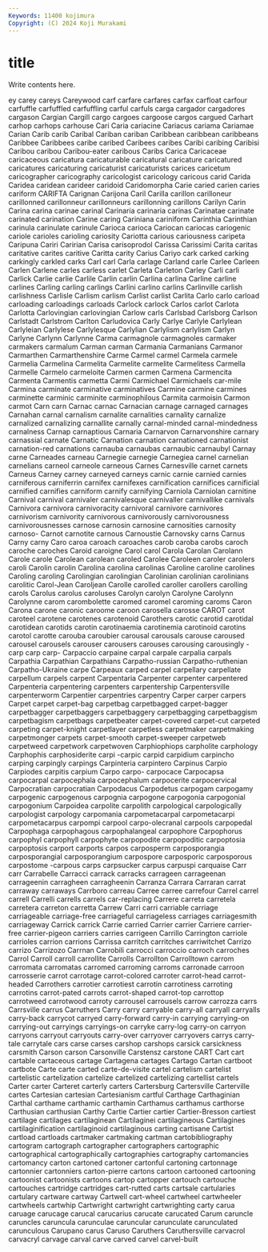 ```yaml
---
Keywords: 11400 kojimura
Copyright: (C) 2024 Koji Murakami
---
```


# title

Write contents here.



ey carey
careys Careywood carf carfare carfares carfax carfloat carfour carfuffle carfuffled
carfuffling carful carfuls carga cargador cargadores cargason Cargian Cargill cargo
cargoes cargoose cargos cargued Carhart carhop carhops carhouse Cari Caria
cariacine Cariacus cariama Cariamae Carian Carib carib Caribal Cariban cariban
Caribbean caribbean caribbeans Caribbee Caribbees caribe caribed Caribees caribes Caribi
caribing Caribisi Caribou caribou Caribou-eater caribous Caribs Carica Caricaceae caricaceous
caricatura caricaturable caricatural caricature caricatured caricatures caricaturing caricaturist caricaturists carices
caricetum caricographer caricography caricologist caricology caricous carid Carida Caridea caridean
carideer caridoid Caridomorpha Carie caried carien caries cariform CARIFTA Carignan
Carijona Caril Carilla carillon carilloneur carillonned carillonneur carillonneurs carillonning carillons
Carilyn Carin Carina carina carinae carinal Carinaria carinaria carinas Carinatae
carinate carinated carination Carine caring Cariniana cariniform Carinthia Carinthian carinula
carinulate carinule Carioca carioca Cariocan cariocas cariogenic cariole carioles carioling
cariosity Cariotta carious cariousness caripeta Caripuna Cariri Caririan Carisa carisoprodol
Carissa Carissimi Carita caritas caritative carites caritive Caritta carity Carius
Cariyo cark carked carking carkingly carkled carks Carl carl Carla
carlage Carland carle Carlee Carleen Carlen Carlene carles carless carlet
Carleta Carleton Carley Carli carli Carlick Carlie carlie Carlile Carlin
carlin Carlina carlina Carline carline carlines Carling carling carlings Carlini
carlino carlins Carlinville carlish carlishness Carlisle Carlism carlism Carlist carlist
Carlita Carlo carlo carload carloading carloadings carloads Carlock carlock Carlos
carlot Carlota Carlotta Carlovingian carlovingian Carlow carls Carlsbad Carlsborg Carlson
Carlstadt Carlstrom Carlton Carludovica Carly Carlye Carlyle Carlylean Carlyleian Carlylese
Carlylesque Carlylian Carlylism carlylism Carlyn Carlyne Carlynn Carlynne Carma carmagnole
carmagnoles carmaker carmakers carmalum Carman carman Carmania Carmanians Carmanor Carmarthen
Carmarthenshire Carme Carmel carmel Carmela carmele Carmelia Carmelina Carmelita Carmelite
carmelite Carmelitess Carmella Carmelle Carmelo carmeloite Carmen carmen Carmena Carmencita
Carmenta Carmentis carmetta Carmi Carmichael Carmichaels car-mile Carmina carminate carminative
carminatives Carmine carmine carmines carminette carminic carminite carminophilous Carmita carmoisin
Carmon carmot Carn carn Carnac carnac Carnacian carnage carnaged carnages
Carnahan carnal carnalism carnalite carnalities carnality carnalize carnalized carnalizing carnallite
carnally carnal-minded carnal-mindedness carnalness Carnap carnaptious Carnaria Carnarvon Carnarvonshire carnary
carnassial carnate Carnatic Carnation carnation carnationed carnationist carnation-red carnations carnauba
carnaubas carnaubic carnaubyl Carnay carne Carneades carneau Carnegie carnegie Carnegiea
carnel carnelian carnelians carneol carneole carneous Carnes Carnesville carnet carnets
Carneus Carney carney carneyed carneys carnic carnie carnied carnies carniferous
carniferrin carnifex carnifexes carnification carnifices carnificial carnified carnifies carniform carnify
carnifying Carniola Carniolan carnitine Carnival carnival carnivaler carnivalesque carnivaller carnivallike
carnivals Carnivora carnivora carnivoracity carnivoral carnivore carnivores carnivorism carnivority carnivorous
carnivorously carnivorousness carnivorousnesses carnose carnosin carnosine carnosities carnosity carnoso- Carnot
carnotite carnous Carnoustie Carnovsky carns Carnus Carny carny Caro caroa
caroach caroaches carob caroba carobs caroch caroche caroches Caroid caroigne
Carol carol Carola Carolan Carolann Carole carole Carolean carolean caroled
Carolee Caroleen caroler carolers caroli Carolin carolin Carolina carolina carolinas
Caroline caroline carolines Caroling caroling Carolingian carolingian Carolinian carolinian carolinians
carolitic Carol-Jean Caroljean Carolle carolled caroller carollers carolling carols Carolus
carolus caroluses Carolyn carolyn Carolyne Carolynn Carolynne carom carombolette caromed
caromel caroming caroms Caron Carona carone caronic caroome caroon carosella
carosse CAROT carot caroteel carotene carotenes carotenoid Carothers carotic carotid
carotidal carotidean carotids carotin carotinaemia carotinemia carotinoid carotins carotol carotte
carouba caroubier carousal carousals carouse caroused carousel carousels carouser carousers
carouses carousing carousingly -carp carp carp- Carpaccio carpaine carpal carpale
carpalia carpals Carpathia Carpathian Carpathians Carpatho-russian Carpatho-ruthenian Carpatho-Ukraine carpe Carpeaux
carped carpel carpellary carpellate carpellum carpels carpent Carpentaria Carpenter carpenter
carpentered Carpenteria carpentering carpenters carpentership Carpentersville carpenterworm Carpentier carpentries carpentry
Carper carper carpers Carpet carpet carpet-bag carpetbag carpetbagged carpet-bagger carpetbagger
carpetbaggers carpetbaggery carpetbagging carpetbaggism carpetbagism carpetbags carpetbeater carpet-covered carpet-cut carpeted
carpeting carpet-knight carpetlayer carpetless carpetmaker carpetmaking carpetmonger carpets carpet-smooth carpet-sweeper
carpetweb carpetweed carpetwork carpetwoven Carphiophiops carpholite carphology Carphophis carphosiderite carpi
-carpic carpid carpidium carpincho carping carpingly carpings Carpinteria carpintero Carpinus
Carpio Carpiodes carpitis carpium Carpo carpo- carpocace Carpocapsa carpocarpal carpocephala
carpocephalum carpocerite carpocervical Carpocratian carpocratian Carpodacus Carpodetus carpogam carpogamy carpogenic
carpogenous carpognia carpogone carpogonia carpogonial carpogonium Carpoidea carpolite carpolith carpological
carpologically carpologist carpology carpomania carpometacarpal carpometacarpi carpometacarpus carpompi carpool carpo-olecranal
carpools carpopedal Carpophaga carpophagous carpophalangeal carpophore Carpophorus carpophyl carpophyll carpophyte
carpopodite carpopoditic carpoptosia carpoptosis carport carports carpos carposperm carposporangia carposporangial
carposporangium carpospore carposporic carposporous carpostome -carpous carps carpsucker carpus carpuspi
carquaise Carr carr Carrabelle Carracci carrack carracks carrageen carrageenan carrageenin
carragheen carragheenin Carranza Carrara Carraran carrat carraway carraways Carrboro carreau
Carree carree carrefour Carrel carrel carrell Carrelli carrells carrels car-replacing
Carrere carreta carretela carretera carreton carretta Carrew Carri carri carriable
carriage carriageable carriage-free carriageful carriageless carriages carriagesmith carriageway Carrick carrick
Carrie carried Carrier carrier Carriere carrier-free carrier-pigeon carriers carries carrigeen
Carrillo Carrington carriole carrioles carrion carrions Carrissa carritch carritches carriwitchet
Carrizo carrizo Carrizozo Carrnan Carrobili carrocci carroccio carroch carroches Carrol
Carroll carroll carrollite Carrolls Carrollton Carrolltown carrom carromata carromatas carromed
carroming carroms carronade carroon carrosserie carrot carrotage carrot-colored carroter carrot-head
carrot-headed Carrothers carrotier carrotiest carrotin carrotiness carroting carrotins carrot-pated carrots
carrot-shaped carrot-top carrottop carrotweed carrotwood carroty carrousel carrousels carrow carrozza
carrs Carrsville carrus Carruthers Carry carry carryable carry-all carryall carryalls
carry-back carrycot carryed carry-forward carry-in carrying carrying-on carrying-out carryings carryings-on
carryke carry-log carry-on carryon carryons carryout carryouts carry-over carryover carryovers
carrys carry-tale carrytale cars carse carses carshop carshops carsick carsickness
carsmith Carson carson Carsonville Carstensz carstone CART Cart cart cartable
cartaceous cartage Cartagena cartages Cartago Cartan cartboot cartbote Carte carte
carted carte-de-visite cartel cartelism cartelist cartelistic cartelization cartelize cartelized cartelizing
cartellist cartels Carter carter Carteret carterly carters Cartersburg Cartersville Carterville
cartes Cartesian cartesian Cartesianism cartful Carthage Carthaginian Carthal carthame carthamic
carthamin Carthamus carthamus carthorse Carthusian carthusian Carthy Cartie Cartier cartier
Cartier-Bresson cartiest cartilage cartilages cartilaginean Cartilaginei cartilagineous Cartilagines cartilaginification cartilaginoid
cartilaginous carting cartisane Cartist cartload cartloads cartmaker cartmaking cartman cartobibliography
cartogram cartograph cartographer cartographers cartographic cartographical cartographically cartographies cartography cartomancies
cartomancy carton cartoned cartoner cartonful cartoning cartonnage cartonnier cartonniers carton-pierre
cartons cartoon cartooned cartooning cartoonist cartoonists cartoons cartop cartopper cartouch
cartouche cartouches cartridge cartridges cart-rutted carts cartsale cartularies cartulary cartware
cartway Cartwell cart-wheel cartwheel cartwheeler cartwheels cartwhip Cartwright cartwright cartwrighting
carty carua caruage carucage carucal carucarius carucate carucated Carum caruncle
caruncles caruncula carunculae caruncular carunculate carunculated carunculous Carupano carus Caruso
Caruthers Caruthersville carvacrol carvacryl carvage carval carve carved carvel carvel-built
